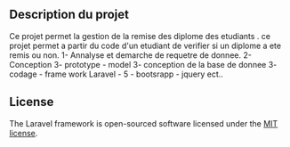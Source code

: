 ## Description du projet

Ce projet permet la gestion de la remise des diplome des etudiants .
ce projet permet a partir du code d'un etudiant de verifier si un diplome a ete remis ou non.
1- Annalyse et demarche de requetre de donnee.
2-Conception
3- prototype - model
3- conception de la base de donnee
3- codage - frame work Laravel - 5 - bootsrapp - jquery ect..
## License

The Laravel framework is open-sourced software licensed under the [MIT license](https://opensource.org/licenses/MIT).
